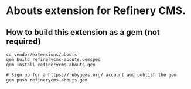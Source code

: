 # Abouts extension for Refinery CMS.

## How to build this extension as a gem (not required)

    cd vendor/extensions/abouts
    gem build refinerycms-abouts.gemspec
    gem install refinerycms-abouts.gem

    # Sign up for a https://rubygems.org/ account and publish the gem
    gem push refinerycms-abouts.gem
